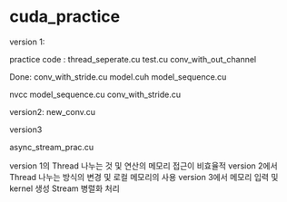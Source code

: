 # cuda_practice

version 1:

practice code :
thread_seperate.cu
test.cu
conv_with_out_channel

Done:
conv_with_stride.cu
model.cuh
model_sequence.cu


nvcc model_sequence.cu conv_with_stride.cu

version2:
new_conv.cu


version3

async_stream_prac.cu

version 1의 Thread 나누는 것 및 연산의 메모리 접근이 비효율적
version 2에서 Thread 나누는 방식의 변경 및 로컬 메모리의 사용
version 3에서 메모리 입력 및 kernel 생성 Stream 병렬화 처리
